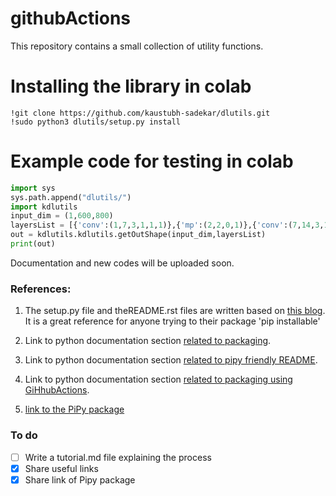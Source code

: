 # githubActions

This repository contains a small collection of utility functions.

# Installing the library in colab
```shell
!git clone https://github.com/kaustubh-sadekar/dlutils.git
!sudo python3 dlutils/setup.py install
```

# Example code for testing in colab
```python
import sys
sys.path.append("dlutils/")
import kdlutils
input_dim = (1,600,800)
layersList = [{'conv':(1,7,3,1,1,1)},{'mp':(2,2,0,1)},{'conv':(7,14,3,1,1,1)},{'mp':(2,2,0,1)},{'conv':(14,30,3,1,1,1)},{'mp':(2,2,0,1)}]
out = kdlutils.kdlutils.getOutShape(input_dim,layersList)
print(out)
```
Documentation and new codes will be uploaded soon.

### References:

1. The setup.py file and theREADME.rst files are written based on [this blog](https://medium.com/@joel.barmettler/how-to-upload-your-python-package-to-pypi-65edc5fe9c56). It is a great reference for anyone trying to their package 'pip installable'

2. Link to python documentation section [related to packaging](https://packaging.python.org/tutorials/packaging-projects/#uploading-your-project-to-pypi).

3. Link to python documentation section [related to pipy friendly README](https://packaging.python.org/guides/making-a-pypi-friendly-readme/).

4. Link to python documentation section [related to packaging using GiHhubActions](https://packaging.python.org/guides/publishing-package-distribution-releases-using-github-actions-ci-cd-workflows/#:~:text=Go%20to%20https%3A%2F%2Fpypi,distinguishable%20in%20the%20token%20list.).

5. [link to the PiPy package](https://pypi.org/project/kdlutils/)

### To do
- [ ] Write a tutorial.md file explaining the process
- [x] Share useful links
- [x] Share link of Pipy package
